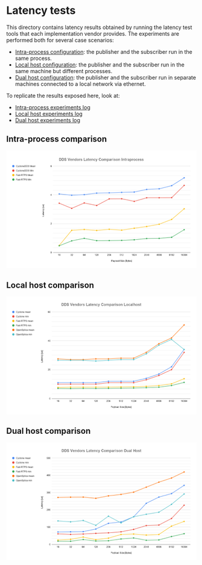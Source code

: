 # Latency tests
This directory contains latency results obtained by running the latency test tools that each implementation vendor provides.  The experiments are performed both for several case scenarios:
* [Intra-process configuration](intraprocess): the publisher and the subscriber run in the same process.
* [Local host configuration](localhost): the publisher and the subscriber run in the same machine but different processes.
* [Dual host configuration](dualhost): the publisher and the subscriber run in separate machines connected to a local network via ethernet.

To replicate the results exposed here, look at:
* [Intra-process experiments log](intraprocess/README.md)
* [Local host experiments log](localhost/README.md)
* [Dual host experiments log](dualhost/README.md)

## Intra-process comparison
![](intraprocess/comparisons/2019-11-15_11-57-32.png)

## Local host comparison
![](localhost/comparisons/2019-09-23_07-28-16.png)

## Dual host comparison
![](dualhost/comparisons/2019-09-23_08-41-33.png)
